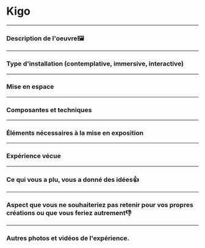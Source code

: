 # Kigo


***
### Description de l'oeuvre🖼️

***
### Type d'installation (contemplative, immersive, interactive)


***

### Mise en espace

***
### Composantes et techniques

***
### Éléments nécessaires à la mise en exposition

***
### Expérience vécue

***
### Ce qui vous a plu, vous a donné des idées👍

***
### Aspect que vous ne souhaiteriez pas retenir pour vos propres créations ou que vous feriez autrement👎

***
### Autres photos et vidéos de l'expérience.
